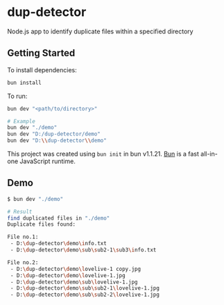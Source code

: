 # dup-detector

Node.js app to identify duplicate files within a specified directory

## Getting Started

To install dependencies:

```bash
bun install
```

To run:

```bash
bun dev "<path/to/directory>"

# Example
bun dev "./demo"
bun dev "D:/dup-detector/demo"
bun dev "D:\\dup-detector\\demo"
```

This project was created using `bun init` in bun v1.1.21. [Bun](https://bun.sh) is a fast all-in-one JavaScript runtime.

## Demo

```bash
$ bun dev "./demo"

# Result
find duplicated files in "./demo"
Duplicate files found:

File no.1:
 - D:\dup-detector\demo\info.txt
 - D:\dup-detector\demo\sub\sub2-1\sub3\info.txt

File no.2:
 - D:\dup-detector\demo\lovelive-1 copy.jpg
 - D:\dup-detector\demo\lovelive-1.jpg
 - D:\dup-detector\demo\sub\lovelive-1.jpg
 - D:\dup-detector\demo\sub\sub2-1\lovelive-1.jpg
 - D:\dup-detector\demo\sub\sub2-2\lovelive-1.jpg
```
